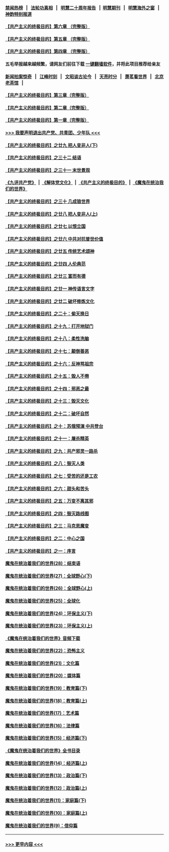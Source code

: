 #### [禁闻热榜](热点新闻.md?=0)  &nbsp;&nbsp;|&nbsp;&nbsp; [法轮功真相](https://github.com/gfw-breaker/truth/blob/master/README.md?=0) &nbsp;&nbsp;|&nbsp;&nbsp; [明慧二十周年报告](https://github.com/gfw-breaker/mh-reports/blob/master/README.md?=0) &nbsp;&nbsp;|&nbsp;&nbsp;[明慧期刊](https://github.com/gfw-breaker/mh-qikan) &nbsp;&nbsp;|&nbsp;&nbsp; [明慧海外之窗](https://github.com/gfw-breaker/mh-news/blob/master/README.md?=0) &nbsp;&nbsp;|&nbsp;&nbsp; [神韵特别报道](https://github.com/gfw-breaker/mh-news/blob/master/shenyun.md?=0)
#### [【共产主义的终极目的】第六章 （完整版）](../pages/nsc422/n11428913.md?t=03130131) 
#### [【共产主义的终极目的】第五章 （完整版）](../pages/nsc422/n11428912.md?t=03130131) 
#### [【共产主义的终极目的】第四章 （完整版）](../pages/nsc422/n11428907.md?t=03130131) 
#### 五毛举报越来越频繁，请网友们前往下载 [一键翻墙软件](https://github.com/gfw-breaker/ssr-accounts)，并将此项目推荐给亲友
#### [新闻拍案惊奇](https://github.com/gfw-breaker/banned-news/blob/master/pages/link4.md) &nbsp;&nbsp;|&nbsp;&nbsp; [江峰时刻](https://github.com/gfw-breaker/banned-news/blob/master/pages/link4.md) &nbsp;&nbsp;|&nbsp;&nbsp; [文昭谈古论今](https://github.com/gfw-breaker/banned-news/blob/master/pages/link4.md) &nbsp;&nbsp;|&nbsp;&nbsp; [天亮时分](https://github.com/gfw-breaker/banned-news/blob/master/pages/link4.md) &nbsp;&nbsp;|&nbsp;&nbsp; [萧茗看世界](https://github.com/gfw-breaker/banned-news/blob/master/pages/link4.md) &nbsp;&nbsp;|&nbsp;&nbsp; [北京老茶馆](https://github.com/gfw-breaker/banned-news/blob/master/pages/link4.md) &nbsp;&nbsp;|&nbsp;&nbsp; 
#### [【共产主义的终极目的】第三章（完整版）](../pages/nsc422/n11428848.md?t=03130131) 
#### [【共产主义的终极目的】第二章（完整版）](../pages/nsc422/n11428831.md?t=03130131) 
#### [【共产主义的终极目的】第一章（完整版）](../pages/nsc422/n11417651.md?t=03130131) 
#### [>>> 我要声明退出共产党、共青团、少年队 <<<](https://github.com/begood0513/goodnews/blob/master/quit/letter.md) 
#### [【共产主义的终极目的】之廿九 把人变非人(下)](../pages/nsc422/n11344140.md?t=03130131) 
#### [【共产主义的终极目的】之三十二 结语](../pages/nsc422/n11360535.md?t=03130131) 
#### [【共产主义的终极目的】之三十一 末世景观](../pages/nsc422/n11351129.md?t=03130131) 
#### [《九评共产党》](https://github.com/begood0513/9ping.md/blob/master/README.md) &nbsp;|&nbsp; [《解体党文化》](../../../../jtdwh.md/blob/master/README.md)  &nbsp;|&nbsp; [《共产主义的终极目的》](../../../../gczydzjmd.md/blob/master/README.md) &nbsp;|&nbsp; [《魔鬼在统治我们的世界》](../../../../mgztzwmdsj.md/blob/master/README.md) 
#### [【共产主义的终极目的】之三十 几成狼世界](../pages/nsc422/n11348280.md?t=03130131) 
#### [【共产主义的终极目的】之廿八 把人变非人(上)](../pages/nsc422/n11340492.md?t=03130131) 
#### [【共产主义的终极目的】之廿七 以恨立国](../pages/nsc422/n11336944.md?t=03130131) 
#### [【共产主义的终极目的】之廿六 中共对抗普世价值](../pages/nsc422/n11324785.md?t=03130131) 
#### [【共产主义的终极目的】之廿五 传统艺术颂神](../pages/nsc422/n11296396.md?t=03130131) 
#### [【共产主义的终极目的】之廿四 人伦典范](../pages/nsc422/n11296397.md?t=03130131) 
#### [【共产主义的终极目的】之廿三 富而有德](../pages/nsc422/n11283598.md?t=03130131) 
#### [【共产主义的终极目的】之廿一 神传语言文字](../pages/nsc422/n11263265.md?t=03130131) 
#### [【共产主义的终极目的】之廿二 破坏修炼文化](../pages/nsc422/n11245728.md?t=03130131) 
#### [【共产主义的终极目的】之二十：偷天换日](../pages/nsc422/n11238846.md?t=03130131) 
#### [【共产主义的终极目的】之十九：打开地狱门](../pages/nsc422/n11206376.md?t=03130131) 
#### [【共产主义的终极目的】之十八：柔性洗脑](../pages/nsc422/n11199994.md?t=03130131) 
#### [【共产主义的终极目的】之十七：颠倒善恶](../pages/nsc422/n11179782.md?t=03130131) 
#### [【共产主义的终极目的】之十六：反神骂祖宗](../pages/nsc422/n11166798.md?t=03130131) 
#### [【共产主义的终极目的】之十五：毁人不倦](../pages/nsc422/n11166792.md?t=03130131) 
#### [【共产主义的终极目的】之十四：邪恶之最](../pages/nsc422/n11150249.md?t=03130131) 
#### [【共产主义的终极目的】之十三：毁灭文化](../pages/nsc422/n11135227.md?t=03130131) 
#### [【共产主义的终极目的】之十二：破坏自然](../pages/nsc422/n11135214.md?t=03130131) 
#### [【共产主义的终极目的】之十：苏俄预演 中共登台](../pages/nsc422/n11118424.md?t=03130131) 
#### [【共产主义的终极目的】之十一：屠杀精英](../pages/nsc422/n11118442.md?t=03130131) 
#### [【共产主义的终极目的】之九：共产邪灵一路杀](../pages/nsc422/n11114139.md?t=03130131) 
#### [【共产主义的终极目的】之八：毁灭人类](../pages/nsc422/n11108503.md?t=03130131) 
#### [【共产主义的终极目的】之七：受苦的还是工农](../pages/nsc422/n11101809.md?t=03130131) 
#### [【共产主义的终极目的】之六：甜头和苦头](../pages/nsc422/n11096971.md?t=03130131) 
#### [【共产主义的终极目的】之五：万变不离其邪](../pages/nsc422/n11091285.md?t=03130131) 
#### [【共产主义的终极目的】之四：毁灭路线图](../pages/nsc422/n11086284.md?t=03130131) 
#### [【共产主义的终极目的】之三：马克思魔变](../pages/nsc422/n11061941.md?t=03130131) 
#### [【共产主义的终极目的】之二：中心之国](../pages/nsc422/n11047728.md?t=03130131) 
#### [【共产主义的终极目的】之一：序言](../pages/nsc422/n11086077.md?t=03130131) 
#### [魔鬼在统治着我们的世界(28)：结束语](../pages/nsc422/n10936246.md?t=03130131) 
#### [魔鬼在统治着我们的世界(27)：全球野心(下)](../pages/nsc422/n10928319.md?t=03130131) 
#### [魔鬼在统治着我们的世界(26)：全球野心(上)](../pages/nsc422/n10900318.md?t=03130131) 
#### [魔鬼在统治着我们的世界(25)：全球化](../pages/nsc422/n10788205.md?t=03130131) 
#### [魔鬼在统治着我们的世界(24)：环保主义(下)](../pages/nsc422/n10695307.md?t=03130131) 
#### [魔鬼在统治着我们的世界(23)：环保主义(上)](../pages/nsc422/n10688613.md?t=03130131) 
#### [《魔鬼在统治着我们的世界》音频下载](../pages/nsc422/n10635553.md?t=03130131) 
#### [魔鬼在统治着我们的世界(22)：恐怖主义](../pages/nsc422/n10614727.md?t=03130131) 
#### [魔鬼在统治着我们的世界(21)：文化篇](../pages/nsc422/n10597706.md?t=03130131) 
#### [魔鬼在统治着我们的世界(20)：媒体篇](../pages/nsc422/n10586579.md?t=03130131) 
#### [魔鬼在统治着我们的世界(19)：教育篇(下)](../pages/nsc422/n10564808.md?t=03130131) 
#### [魔鬼在统治着我们的世界(18)：教育篇(上)](../pages/nsc422/n10526970.md?t=03130131) 
#### [魔鬼在统治着我们的世界(17)：艺术篇](../pages/nsc422/n10499093.md?t=03130131) 
#### [魔鬼在统治着我们的世界(16)：法律篇](../pages/nsc422/n10485969.md?t=03130131) 
#### [魔鬼在统治着我们的世界(15)：经济篇(下)](../pages/nsc422/n10469975.md?t=03130131) 
#### [《魔鬼在统治着我们的世界》全书目录](../pages/nsc422/n10464261.md?t=03130131) 
#### [魔鬼在统治着我们的世界(14)：经济篇(上)](../pages/nsc422/n10457370.md?t=03130131) 
#### [魔鬼在统治着我们的世界(13)：政治篇(下)](../pages/nsc422/n10448270.md?t=03130131) 
#### [魔鬼在统治着我们的世界(12)：政治篇(上)](../pages/nsc422/n10444576.md?t=03130131) 
#### [魔鬼在统治着我们的世界(11)：家庭篇(下)](../pages/nsc422/n10440961.md?t=03130131) 
#### [魔鬼在统治着我们的世界(10)：家庭篇(上)](../pages/nsc422/n10435448.md?t=03130131) 
#### [魔鬼在统治着我们的世界(9)：信仰篇](../pages/nsc422/n10432159.md?t=03130131) 

----
#### [ >>> 更早内容 <<< ](../indexes/nsc422-earlier.md)
